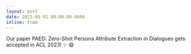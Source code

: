 ```yaml
---
layout: post
date: 2023-05-01 00:00:00-0400
inline: true
---
```


Our paper PAED: Zero-Shot Persona Attribute Extraction in Dialogues gets accepted in ACL 2023! :sparkles: :smile:

